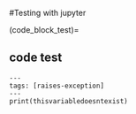 #Testing with jupyter

(code_block_test)=
## code test

```{code-cell}
---
tags: [raises-exception]
---
print(thisvariabledoesntexist)
```